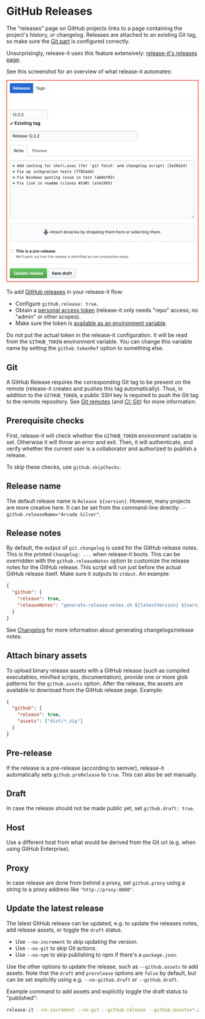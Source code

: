 # GitHub Releases

The "releases" page on GitHub projects links to a page containing the project's history, or changelog. Releases are
attached to an existing Git tag, so make sure the [Git part](./git.md) is configured correctly.

Unsurprisingly, release-it uses this feature extensively:
[release-it's releases page](https://github.com/release-it/release-it/releases).

See this screenshot for an overview of what release-it automates:

<img src="./assets/github-release.png?raw=true" width="662" style="border:red;">

To add [GitHub releases](https://help.github.com/articles/creating-releases/) in your release-it flow:

- Configure `github.release: true`.
- Obtain a [personal access token](https://github.com/settings/tokens) (release-it only needs "repo" access; no "admin"
  or other scopes).
- Make sure the token is [available as an environment variable](./environment-variables.md).

Do not put the actual token in the release-it configuration. It will be read from the `GITHUB_TOKEN` environment
variable. You can change this variable name by setting the `github.tokenRef` option to something else.

## Git

A GitHub Release requires the corresponding Git tag to be present on the remote (release-it creates and pushes this tag
automatically). Thus, in addition to the `GITHUB_TOKEN`, a public SSH key is required to push the Git tag to the remote
repository. See [Git remotes](./git.md#git-remotes) (and [CI: Git](./ci.md#git)) for more information.

## Prerequisite checks

First, release-it will check whether the `GITHUB_TOKEN` environment variable is set. Otherwise it will throw an error
and exit. Then, it will authenticate, and verify whether the current user is a collaborator and authorized to publish a
release.

To skip these checks, use `github.skipChecks`.

## Release name

The default release name is `Release ${version}`. However, many projects are more creative here. It can be set from the
command-line directly: `--github.releaseName="Arcade Silver"`.

## Release notes

By default, the output of `git.changelog` is used for the GitHub release notes. This is the printed `Changelog: ...`
when release-it boots. This can be overridden with the `github.releaseNotes` option to customize the release notes for
the GitHub release. This script will run just before the actual GitHub release itself. Make sure it outputs to `stdout`.
An example:

```json
{
  "github": {
    "release": true,
    "releaseNotes": "generate-release-notes.sh ${latestVersion} ${version}"
  }
}
```

See [Changelog](./changelog.md) for more information about generating changelogs/release notes.

## Attach binary assets

To upload binary release assets with a GitHub release (such as compiled executables, minified scripts, documentation),
provide one or more glob patterns for the `github.assets` option. After the release, the assets are available to
download from the GitHub release page. Example:

```json
{
  "github": {
    "release": true,
    "assets": ["dist/*.zip"]
  }
}
```

## Pre-release

If the release is a pre-release (according to semver), release-it automatically sets `github.preRelease` to `true`. This
can also be set manually.

## Draft

In case the release should not be made public yet, set `github.draft: true`.

## Host

Use a different host from what would be derived from the Git url (e.g. when using GitHub Enterprise).

## Proxy

In case release are done from behind a proxy, set `github.proxy` using a string to a proxy address like
`"http://proxy:8080"`.

## Update the latest release

The latest GitHub release can be updated, e.g. to update the releases notes, add release assets, or toggle the `draft`
status.

- Use `--no-increment` to skip updating the version.
- Use `--no-git` to skip Git actions.
- Use `--no-npm` to skip publishing to npm if there's a `package.json`.

Use the other options to update the release, such as `--github.assets` to add assets. Note that the `draft` and
`prerelease` options are `false` by default, but can be set explicitly using e.g. `--no-github.draft` or
`--github.draft`.

Example command to add assets and explicitly toggle the draft status to "published":

```bash
release-it --no-increment --no-git --github.release --github.assets=*.zip --no-github.draft
```
